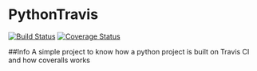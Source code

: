 # PythonTravis
[![Build Status](https://travis-ci.org/Che931/PythonTravis.svg?branch=master)](https://travis-ci.org/Che931/PythonTravis)
[![Coverage Status](https://coveralls.io/repos/Che931/PythonTravis/badge.svg?branch=master&service=github)](https://coveralls.io/github/Che931/PythonTravis?branch=master)

##Info
A simple project to know how a python project is built on Travis CI and how coveralls works
